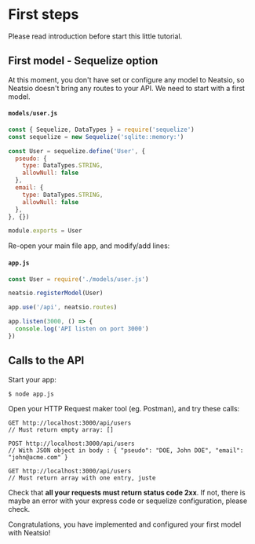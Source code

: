 # First steps

Please read introduction before start this little tutorial.

## First model - Sequelize option

At this moment, you don't have set or configure any model to Neatsio, so Neatsio doesn't bring any routes to your API. We need to start with a first model.

#### **`models/user.js`**
```javascript
const { Sequelize, DataTypes } = require('sequelize')
const sequelize = new Sequelize('sqlite::memory:')

const User = sequelize.define('User', {
  pseudo: {
    type: DataTypes.STRING,
    allowNull: false
  },
  email: {
    type: DataTypes.STRING,
    allowNull: false
  },
}, {})

module.exports = User
```

Re-open your main file app, and modify/add lines:

#### **`app.js`**
```javascript
const User = require('./models/user.js')

neatsio.registerModel(User)

app.use('/api', neatsio.routes)

app.listen(3000, () => {
  console.log('API listen on port 3000')
})
```

## Calls to the API

Start your app:

```sh
$ node app.js
```

Open your HTTP Request maker tool (eg. Postman), and try these calls:

```
GET http://localhost:3000/api/users
// Must return empty array: []

POST http://localhost:3000/api/users
// With JSON object in body : { "pseudo": "DOE, John DOE", "email": "john@acme.com" }

GET http://localhost:3000/api/users
// Must return array with one entry, juste
```

Check that **all your requests must return status code 2xx**. If not, there is maybe an error with your express code or sequelize configuration, please check.

Congratulations, you have implemented and configured your first model with Neatsio!
